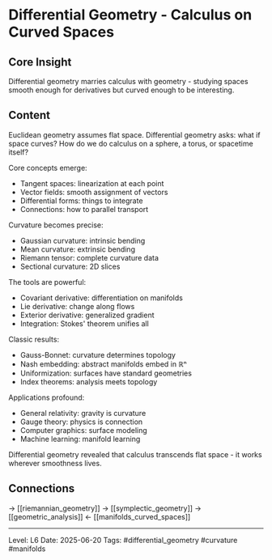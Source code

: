 # Differential Geometry - Calculus on Curved Spaces

## Core Insight
Differential geometry marries calculus with geometry - studying spaces smooth enough for derivatives but curved enough to be interesting.

## Content
Euclidean geometry assumes flat space. Differential geometry asks: what if space curves? How do we do calculus on a sphere, a torus, or spacetime itself?

Core concepts emerge:
- Tangent spaces: linearization at each point
- Vector fields: smooth assignment of vectors
- Differential forms: things to integrate
- Connections: how to parallel transport

Curvature becomes precise:
- Gaussian curvature: intrinsic bending
- Mean curvature: extrinsic bending
- Riemann tensor: complete curvature data
- Sectional curvature: 2D slices

The tools are powerful:
- Covariant derivative: differentiation on manifolds
- Lie derivative: change along flows
- Exterior derivative: generalized gradient
- Integration: Stokes' theorem unifies all

Classic results:
- Gauss-Bonnet: curvature determines topology
- Nash embedding: abstract manifolds embed in ℝⁿ
- Uniformization: surfaces have standard geometries
- Index theorems: analysis meets topology

Applications profound:
- General relativity: gravity is curvature
- Gauge theory: physics is connection
- Computer graphics: surface modeling
- Machine learning: manifold learning

Differential geometry revealed that calculus transcends flat space - it works wherever smoothness lives.

## Connections
→ [[riemannian_geometry]]
→ [[symplectic_geometry]]
→ [[geometric_analysis]]
← [[manifolds_curved_spaces]]

---
Level: L6
Date: 2025-06-20
Tags: #differential_geometry #curvature #manifolds